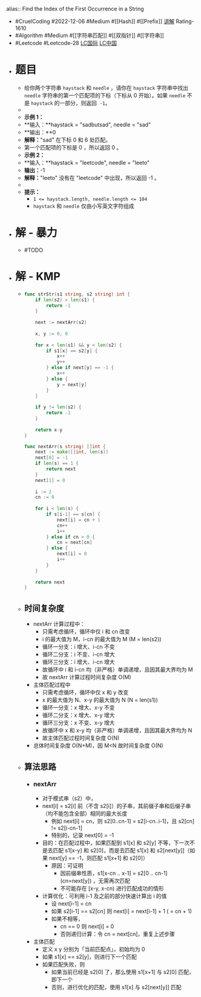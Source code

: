 alias:: Find the Index of the First Occurrence in a String

- #CruelCoding #2022-12-06 #Medium #[[Hash]] #[[Prefix]] [讲解](https://youtu.be/kxqa90g7QcM) Rating-1610
- #Algorithm #Medium #[[字符串匹配]] #[[双指针]] #[[字符串]]
- #Leetcode #Leetcode-28 [LC国际](https://leetcode.com/problems/find-the-index-of-the-first-occurrence-in-a-string/) [LC中国](https://leetcode.cn/problems/find-the-index-of-the-first-occurrence-in-a-string/)
- # 题目
	- 给你两个字符串 `haystack` 和 `needle` ，请你在 `haystack` 字符串中找出 `needle` 字符串的第一个匹配项的下标（下标从 0 开始）。如果 `needle` 不是 `haystack` 的一部分，则返回  `-1`。
	-
	- **示例 1：**
	- **输入：**haystack = "sadbutsad", needle = "sad"
	- **输出：**0
	- **解释：**"sad" 在下标 0 和 6 处匹配。
	- 第一个匹配项的下标是 0 ，所以返回 0 。
	- **示例 2：**
	- **输入：**haystack = "leetcode", needle = "leeto"
	- **输出：**-1
	- **解释：**"leeto" 没有在 "leetcode" 中出现，所以返回 -1 。
	-
	- **提示：**
		- `1 <= haystack.length, needle.length <= 104`
		- `haystack` 和 `needle` 仅由小写英文字符组成
- # 解 - 暴力
	- #TODO
- # 解 - KMP
	- ```go
	  func strStr(s1 string, s2 string) int {
	      if len(s2) > len(s1) {
	          return -1
	      }
	      
	      next := nextArr(s2)
	      
	      x, y := 0, 0
	      
	      for x < len(s1) && y < len(s2) {
	          if s1[x] == s2[y] {
	              x++
	              y++
	          } else if next[y] == -1 {
	              x++
	          } else {
	              y = next[y]
	          }
	      }
	      
	      if y != len(s2) {
	          return -1
	      }
	      
	      return x-y
	  }
	  
	  func nextArr(s string) []int {
	      next := make([]int, len(s))
	      next[0] = -1
	      if len(s) == 1 {
	          return next
	      }
	      next[1] = 0
	      
	      i := 2
	      cn := 0
	      
	      for i < len(s) {
	          if s[i-1] == s[cn] {
	              next[i] = cn + 1
	              cn++
	              i++
	          } else if cn > 0 {
	              cn = next[cn]
	          } else {
	              next[i] = 0
	              i++
	          }
	      }
	      
	      return next
	  }
	  ```
	- ## 时间复杂度
		- nextArr 计算过程中：
			- 只需考虑循环，循环中仅 i 和 cn 改变
			- i 的最大值为 M，i-cn 的最大值为 M (M = len(s2))
			- 循环一分支：i 增大、i-cn 不变
			- 循环二分支：i 不变、i-cn 增大
			- 循环三分支：i 增大、i-cn 增大
			- 故循环中 i 和 i-cn 均（非严格）单调递增，且因其最大界均为 M
			- 故 nextArr 计算过程时间复杂度 O(M)
		- 主体匹配过程中
			- 只需考虑循环，循环中仅 x 和 y 改变
			- x 的最大值为 N、x-y 的最大值为 N (N = len(s1))
			- 循环一分支：x 增大、x-y 不变
			- 循环二分支：x 增大、x-y 增大
			- 循环三分支：x 不变、x-y 增大
			- 故循环中 x 和 x-y 均（非严格）单调递增，且因其最大界均为 N
			- 故主体匹配过程时间复杂度 O(N)
		- 总体时间复杂度 O(N+M)，因 M<N 故时间复杂度 O(N)
	- ## 算法思路
		- ### nextArr
			- 对于模式串（s2）中，
			- next[i] = s2[i] 前（不含 s2[i]）的子串，其前缀子串和后缀子串（均不能包含全部）相同的最大长度
				- 例如 next[i] = cn，则 s2[0..cn-1] = s2[i-cn..i-1]，且 s2[cn] != s2[i-cn-1]
				- 特别的，记录 next[0] = -1
			- 目的：在匹配过程中，如果匹配到  s1[x] 和 s2[y] 不等，下一次不是去匹配 s1[x-y] 和 s2[0]，而是去匹配 s1[x] 和 s2[next[y]]（如果 next[y] == -1，则匹配 s1[x+1] 和 s2[0]）
				- 原因：可证明
					- 因前缀串性质，s1[x-cn .. x-1] = s2[0 .. cn-1] (cn=next[y]) ，无需再次匹配
					- 不可能存在 [x-y, x-cn) 进行匹配成功的情形
			- 计算优化：可利用 i-1 及之前的部分快速计算出 i 的值
				- 设 next[i-1] = cn
				- 如果 s2[i-1] == s2[cn] 则 next[i] = next[i-1] + 1 ( = cn + 1)
				- 如果不相等，
					- cn == 0 则 next[i] = 0
					- 否则递归计算：令 cn = next[cn]，重复上述步骤
		- 主体匹配
			- 定义 x y 分别为「当前匹配点」，初始均为 0
			- 如果 s1[x] == s2[y]，则进行下一个匹配
			- 如果匹配失败，则
				- 如果当前已经是 s2[0] 了，那么使用 s1[x+1] 与 s2[0] 匹配，即下一个
				- 否则，进行优化的匹配，使用 s1[x] 与 s2[next[y]] 匹配